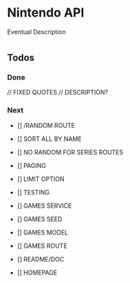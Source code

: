 # Nintendo API

Eventual Description

# 

## Todos

### Done
// FIXED QUOTES
// DESCRIPTION?

### Next
- [] /RANDOM ROUTE
- [] SORT ALL BY NAME
- [] NO RANDOM FOR SERIES ROUTES
- [] PAGING
- [] LIMIT OPTION
- [] TESTING

- [] GAMES SERVICE
- [] GAMES SEED
- [] GAMES MODEL
- [] GAMES ROUTE

- [] README/DOC
- [] HOMEPAGE